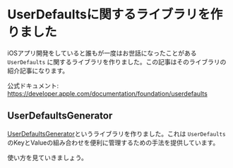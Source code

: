 # UserDefaultsに関するライブラリを作りました
iOSアプリ開発をしていると誰もが一度はお世話になったことがある `UserDefaults` に関するライブラリを作りました。この記事はそのライブラリの紹介記事になります。

公式ドキュメント: https://developer.apple.com/documentation/foundation/userdefaults

## UserDefaultsGenerator
[UserDefaultsGenerator](https://github.com/bannzai/UserDefaultsGenerator)というライブラリを作りました。これは `UserDefaults` のKeyとValueの組み合わせを便利に管理するための手法を提供しています。  

使い方を見ていきましょう。



